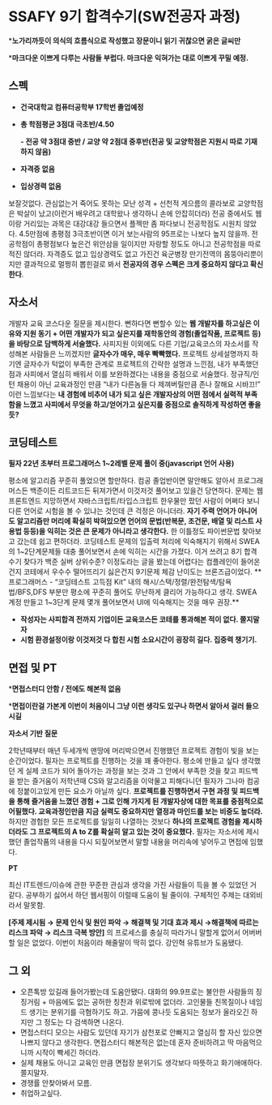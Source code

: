 # SSAFY 9기 합격수기(SW전공자 과정)

***노가리까듯이 의식의 흐름식으로 작성했고 장문이니 읽기 귀찮으면 굵은 글씨만**

***마크다운 이쁘게 다루는 사람들 부럽다. 마크다운 익혀가는 대로 이쁘게 꾸밀 예정.**

## 스펙

- **건국대학교 컴퓨터공학부 17학번 졸업예정**
- **총 학점평균 3점대 극초반/4.50**
    
    **- 전공 약 3점대 중반 / 교양 약 2점대 중후반(전공 및 교양학점은 지원시 따로 기재하지 않음)**
    
- **자격증 없음**
- **입상경력 없음**

보잘것없다. 관심없는거 죽어도 못하는 모난 성격 + 선천적 게으름의 콜라보로 교양학점은 박살이 났고(이런거 배우려고 대학왔나 생각하니 손에 안잡히더라) 전공 중에서도 웹이랑 거리있는 과목은 대강대강 들으면서 플젝만 좀 파다보니 전공학점도 시원치 않았다. 4.5만점에 총평점 3극초반이면 이거 보는사람의 95프로는 나보다 높지 않을까. 전공학점이 총평점보다 높은건 위안삼을 일이지만 자랑할 정도도 아니고 전공학점을 따로 적진 않더라. 자격증도 없고 입상경력도 없고 가진건 육군병장 만기전역의 몸뚱아리뿐이지만 결과적으로 멀쩡히 뽑힌걸로 봐서 **전공자의 경우 스펙은 크게 중요하지 않다고 확신한다**.

## 자소서

개발자 교육 코스다운 질문을 제시한다. 뻔하다면 뻔할수 있는 **웹 개발자를 하고싶은 이유와 지원 동기 + 어떤 개발자가 되고 싶은지를 재학동안의 경험(졸업작품, 프로젝트 등)을 바탕으로 담백하게 서술했다.** 사피지원 이외에도 다른 기업/교육코스의 자소서를 작성해본 사람들은 느끼겠지만 **글자수가 매우, 매우 빡빡했다.** 프로젝트 상세설명까지 하기엔 글자수가 턱없이 부족한 관계로 프로젝트의 간략한 설명과 느낀점, 내가 부족했던점과 사피에서 열심히 배워서 이를 보완하겠다는 내용을 중점으로 서술했다. 정규직/인턴 채용이 아닌 교육과정인 만큼 “내가 다른놈들 다 제껴버릴만큼 존나 잘해요 시바끄!” 이런 느낌보다는 **내 경험에 비추어 내가 되고 싶은 개발자상의 어떤 점에서 실력적 부족함을 느꼈고 사피에서 무엇을 하고/얻어가고 싶은지를 중점으로 솔직하게 작성하면 좋을 듯?**

## 코딩테스트

**필자 22년 초부터 프로그래머스 1~2레벨 문제 풀이 중(javascript 언어 사용)**

평소에 알고리즘 꾸준히 풀었으면 할만하다. 컴공 졸업반이면 말안해도 알아서 프로그래머스든 백준이든 리트코드든 뒤져가면서 이것저것 풀어보고 있을건 당연하다. 문제는 웹 프론트엔드 지망하면서 자바스크립트/타입스크립트 한우물만 팠던 사람이 어쩌다 보니 다른 언어로 시험을 볼 수 있냐는 것인데 큰 걱정은 아니더라. **자기 주력 언어가 아니어도 알고리즘만 머리에 확실히 박혀있으면 언어의 문법(반복문, 조건문, 배열 및 리스트 사용법 등등)을 익히는 것은 큰 문제가 아니라고 생각한다.** 한 이틀정도 파이썬문법 찾아보고 갔는데 쉽고 편하더라. 코딩테스트 문제의 입출력 처리에 익숙해지기 위해서 SWEA의 1~2단계문제들 대충 풀어보면서 손에 익히는 시간을 가졌다. 이거 쓰려고 8기 합격수기 찾다가 백준 실버 상위수준? 이정도라는 글을 봤는데 어렵다는 컴플레인이 들어온건지 코테에서 우수수 떨어뜨리기 싫은건지 9기문제 체감 난이도는 브론즈급이었다. **프로그래머스 - “코딩테스트 고득점 Kit” 내의 해시/스택/정렬/완전탐색/탐욕법/BFS,DFS 부분만 평소에 꾸준히 풀어도 무난하게 클리어 가능하다고 생각. SWEA 계정 만들고 1~3단계 문제 몇개 풀어보면서 UI에 익숙해지는 것을 매우 권장.**

- **작성자는 사피합격 전까지 기업이든 교육코스든 코테를 통과해본 적이 없다. 쫄지말자**
- **시험 환경설정이랑 이것저것 다 합친 시험 소요시간이 굉장히 길다. 집중력 챙기기.**

## 면접 및 PT

***면접스터디 안함 / 전에도 해본적 없음**

***면접이란걸 가본게 이번이 처음이니 그냥 이런 생각도 있구나 하면서 알아서 걸러 들으시길**

**자소서 기반 질문**

2학년때부터 매년 두세개씩 맨땅에 머리박으면서 진행했던 프로젝트 경험이 빛을 보는 순간이었다. 필자는 프로젝트를 진행하는 것을 꽤 좋아한다. 평소에 만들고 싶다 생각했던 게 실제 코드가 되어 돌아가는 과정을 보는 것과 그 안에서 부족한 것을 찾고 피드백을 받는 즐거움이 저학년때 CS와 알고리즘을 이악물고 피해다니던 필자가 그나마 컴공에 정붙이고있게 만든 요소가 아닐까 싶다. **프로젝트를 진행하면서 구현 과정 및 피드백을 통해 즐거움을 느꼈던 경험 + 그로 인해 가지게 된 개발자상에 대한 목표를 중점적으로 어필했다. 교육과정인만큼 지금 실력도 중요하지만 열정과 마인드를 보는 비중도 높더라.** 하지만 경험한 모든 프로젝트를 일일히 나열하는 것보다 **하나의 프로젝트 경험을 제시하더라도 그 프로젝트의 A to Z를 확실히 알고 있는 것이 중요했다.** 필자는 자소서에 제시했던 졸업작품의 내용을 다시 되짚어보면서 말할 내용을 머리속에 넣어두고 면접에 임했다.

**PT**

최신 IT트렌드/이슈에 관한 꾸준한 관심과 생각을 가진 사람들이 득을 볼 수 있었던 거 같다. 공부하기 싫어서 하던 웹서핑이 이럴때 도움이 될 줄이야. 구체적인 주제는 대외비라서 말못함.

**[주제 제시됨 → 문제 인식 및 원인 파악 → 해결책 및 기대 효과 제시 →해결책에 따르는 리스크 파악 → 리스크 극복 방안]** 의 프로세스를 충실히 따라가니 말할게 없어서 어버버할 일은 없었다. 이번이 처음이라 해줄말이 딱히 없다. 강인혁 유튜브가 도움됐다.

## 그 외

- 오픈톡방 있길래 들어가봤는데 도움안됐다. 대화의 99.9프로는 불안한 사람들의 징징거림 + 마음에도 없는 공허한 칭찬과 위로밖에 없더라. 고인물들 친목질이나 네임드 생기는 분위기를 극혐하기도 하고. 가뭄에 콩나듯 도움되는 정보가 올라오긴 하지만 그 정도는 다 검색하면 나온다.
- 면접스터디 모으는 사람도 있던데 자기가 삼천포로 안빠지고 열심히 할 자신 있으면 나쁘지 않다고 생각한다. 면접스터디 해본적은 없는데 혼자 준비하려고 딱 마음먹으니까 시작이 빡세긴 하더라.
- 실제 채용도 아니고 교육인 만큼 면접장 분위기도 생각보다 따뜻하고 화기애애하다. 쫄지말자.
- 경쟁률 안찾아봐서 모름.
- 취업하고싶다.
